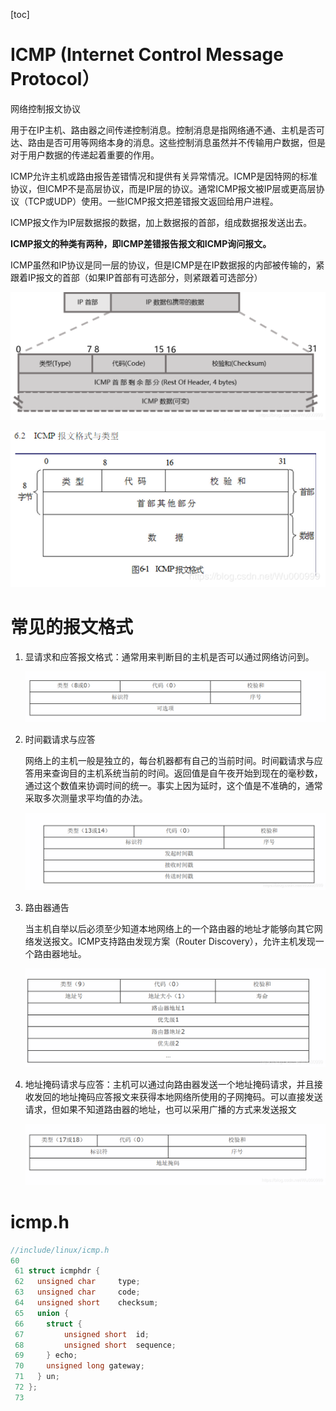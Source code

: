 [toc]

# ICMP (Internet Control Message Protocol）

网络控制报文协议

用于在IP主机、路由器之间传递控制消息。控制消息是指网络通不通、主机是否可达、路由是否可用等网络本身的消息。这些控制消息虽然并不传输用户数据，但是对于用户数据的传递起着重要的作用。

ICMP允许主机或路由报告差错情况和提供有关异常情况。ICMP是因特网的标准协议，但ICMP不是高层协议，而是IP层的协议。通常ICMP报文被IP层或更高层协议（TCP或UDP）使用。一些ICMP报文把差错报文返回给用户进程。

ICMP报文作为IP层数据报的数据，加上数据报的首部，组成数据报发送出去。

**ICMP报文的种类有两种，即ICMP差错报告报文和ICMP询问报文。**

ICMP虽然和IP协议是同一层的协议，但是ICMP是在IP数据报的内部被传输的，紧跟着IP报文的首部（如果IP首部有可选部分，则紧跟着可选部分）

![](../../../images/linux/kernel/network/icmp_1.png)

![img](../../../images/linux/kernel/network/icmp_2.png)



# 常见的报文格式

1. 显请求和应答报文格式：通常用来判断目的主机是否可以通过网络访问到。

   ![在这里插入图片描述](../../../images/linux/kernel/network/20190317172322856.png)

2. 时间戳请求与应答

   网络上的主机一般是独立的，每台机器都有自己的当前时间。时间戳请求与应答用来查询目的主机系统当前的时间。返回值是自午夜开始到现在的毫秒数，通过这个数值来协调时间的统一。事实上因为延时，这个值是不准确的，通常采取多次测量求平均值的办法。

   ![img](../../../images/linux/kernel/network/icmp_4.png)

3. 路由器通告

   当主机自举以后必须至少知道本地网络上的一个路由器的地址才能够向其它网络发送报文。ICMP支持路由发现方案（Router Discovery），允许主机发现一个路由器地址。

   ![img](../../../images/linux/kernel/network/icmp_5.png)

4. 地址掩码请求与应答：主机可以通过向路由器发送一个地址掩码请求，并且接收发回的地址掩码应答报文来获得本地网络所使用的子网掩码。可以直接发送请求，但如果不知道路由器的地址，也可以采用广播的方式来发送报文

   ![](../../../images/linux/kernel/network/icmp_6.png)



# icmp.h

```c
//include/linux/icmp.h  
60 
 61 struct icmphdr {
 62   unsigned char     type;
 63   unsigned char     code;
 64   unsigned short    checksum;
 65   union {
 66     struct {
 67         unsigned short  id;
 68         unsigned short  sequence;
 69     } echo;
 70     unsigned long gateway;
 71   } un;
 72 };
 73 
```







